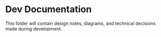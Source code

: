 # Dev Documentation

This folder will contain design notes, diagrams, and technical decisions made during development.  
